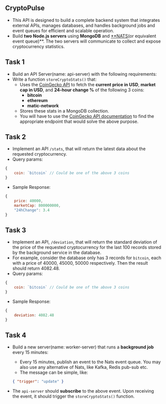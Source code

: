 ## CryptoPulse

- This API is designed to build a complete backend system that integrates external APIs, manages databases, and handles background jobs and event queues for efficient and scalable operation.
- Build **two Node.js servers** using **MongoDB** and [**NATS](https://nats.io/)(or equivalent event queue)**. The two servers will communicate to collect and expose cryptocurrency statistics.

## Task 1

- Build an API Server(name: api-server) with the following requirements:
- Write a function `storeCryptoStats()` that:
    - Uses the [CoinGecko API](https://docs.coingecko.com/v3.0.1/reference/introduction) to fetch the **current price in USD**, **market cap in USD**, and **24-hour change %** of the following 3 coins:
        - **bitcoin**
        - **ethereum**
        - **matic-network**
    - Stores these stats in a MongoDB collection.
    - You will have to use the [CoinGecko API documentation](https://docs.coingecko.com/v3.0.1/reference/introduction) to find the appropriate endpoint that would solve the above purpose.

## Task 2

- Implement an API `/stats`, that will return the latest data about the requested cryptocurrency.
- Query params:

```jsx
{
	coin: `bitcoin` // Could be one of the above 3 coins
}
```

- Sample Response:

```jsx
{
	price: 40000,
	marketCap: 800000000,
	"24hChange": 3.4
}
```

## Task 3

- Implement an API, `/deviation`, that will return the standard deviation of the price of the requested cryptocurrency for the last 100 records stored by the background service in the database.
- For example, consider the database only has 3 records for `bitcoin`, each with a price of 40000, 45000, 50000 respectively. Then the result should return 4082.48.
- Query params:

```jsx
{
	coin: `bitcoin` // Could be one of the above 3 coins
}
```

- Sample Response:

```jsx
{
	deviation: 4082.48
}
```

## Task 4

- Build a new server(name: worker-server) that runs a **background job** every 15 minutes:
    - Every 15 minutes, publish an event to the Nats event queue. You may also use any alternative of Nats, like Kafka, Redis pub-sub etc.
    - The message can be simple, like:
    
    ```json
    { "trigger": "update" }
    ```
    
- The `api-server` should **subscribe** to the above event. Upon receiving the event, it should trigger the `storeCryptoStats()` function.
